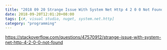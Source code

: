 ```yaml
---
title: "2018 09 20 Strange Issue With System Net Http 4 2 0 0 Not Found"
date: 2018-09-20T12:01:20+08:00
tags: [c#, visual studio, nuget, system.net.http]
category: "programming"
---
```


https://stackoverflow.com/questions/47570912/strange-issue-with-system-net-http-4-2-0-0-not-found